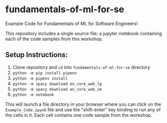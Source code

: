 # fundamentals-of-ml-for-se
Example Code for Fundamentals of ML for Software Engineers!

This repository includes a single source file; a jupyter notebook containing each of the code samples from this workshop. 

## Setup Instructions:

1. Clone repository and `cd` into `fundamentals-of-ml-for-se` directory
2. `python -m pip install pipenv`
2. `python -m pipenv install`
3. `python -m spacy download en_core_web_lg`
4. `python -m spacy download en_core_web_sm`
5. `python -m notebook`

This will launch a file directory in your browser where you can click on the `Example_Code.ipynb` file and use the "shift-enter" key binding to run any of the cells in it. Each cell contains one code sample from the workshop.



